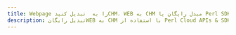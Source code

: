 ---title: Webpage را به  تبدیل کنیدCHM، WEB به CHM مبدل رایگان یا Perl SDKdescription: تبدیل رایگانWEB به CHM با استفاده از Perl Cloud APIs & SDK همچنین اسناد PDF را در Cloud ایجاد، ویرایش و رندر کنید.---
